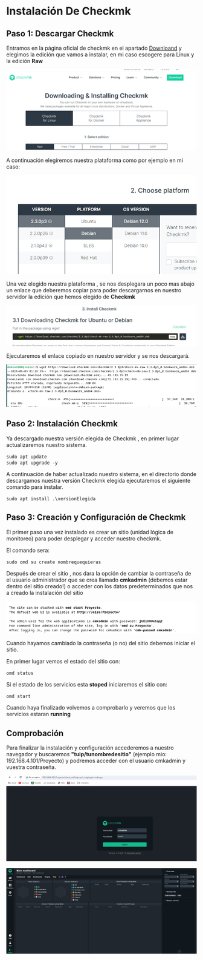 # Instalación De Checkmk

## Paso 1: Descargar Checkmk

Entramos en la página oficial de checkmk en el apartado [Downloand](https://checkmk.com/download?utm_content=headerCta) y elegimos la edición que vamos a instalar, en mi caso escogere para Linux y la edición **Raw**

![image](/img/capturas/1.png)

A continuación elegiremos nuestra plataforma como por ejemplo en mi caso:

![image](/img/capturas/2.png)

Una vez elegido nuestra plataforma , se nos desplegara un poco mas abajo un enlace que deberemos copiar para poder descargarnos en nuestro servidor la edición que hemos elegido de **Checkmk**

![image](/img/capturas/3.png)

Ejecutaremos el enlace copiado en nuestro servidor y se nos descargará.

![image](/img/capturas/Descarga.png)

## Paso 2: Instalación Checkmk

Ya descargado nuestra versión elegida de Checkmk , en primer lugar actualizaremos nuestro sistema.
```
sudo apt update
sudo apt upgrade -y
```
A continuación de haber actualizado nuestro sistema, en el directorio donde descargamos nuestra versión Checkmk elegida ejecutaremos el siguiente comando para instalar.

```
sudo apt install .\versionElegida
```

## Paso 3: Creación y Configuración de Checkmk

El primer paso una vez instalado es crear un sitio (unidad lógica de monitoreo) para poder desplegar y acceder nuestro checkmk.

El comando sera:
```
sudo omd su create nombrequequieras
```
Después de crear el sitio , nos dara la opción de cambiar la contraseña de el usuario administrador que se crea llamado **cmkadmin** (debemos estar dentro del sitio creado!) o acceder con los datos predeterminados que nos a creado la instalación del sitio

![image](/img/capturas/cmkadmin.png)

Cuando hayamos cambiado la contraseña (o no) del sitio debemos iniciar el sitio.

En primer lugar vemos el estado del sitio con:
```
omd status
```
Si el estado de los servicios esta **stoped** iniciaremos el sitio con:
```
omd start
```
Cuando haya finalizado volvemos a comprobarlo y veremos que los servicios estaran **running**

## Comprobación

Para finalizar la instalación y configuración accederemos a nuestro navegador y buscaremos **"tuip/tunombredesitio"** (ejemplo mio: 192.168.4.101/Proyecto) y podremos acceder con el usuario cmkadmin y vuestra contraseña.

![image](/img/capturas/interfaz.png)

![image](/img/capturas/check.png)


